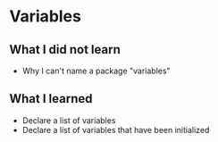 # Variables

## What I did not learn

- Why I can't name a package "variables"

## What I learned

- Declare a list of variables
- Declare a list of variables that have been initialized
